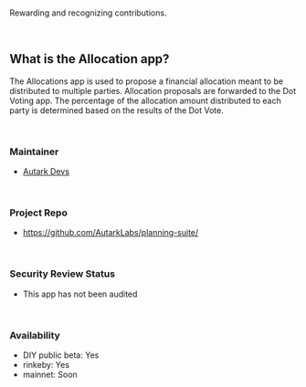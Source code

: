 <br>

Rewarding and recognizing contributions.

<br>

## What is the Allocation app?

The Allocations app is used to propose a financial allocation meant to be distributed to multiple parties. Allocation proposals are forwarded to the Dot Voting app. The percentage of the allocation amount distributed to each party is determined based on the results of the Dot Vote.

<br>

### Maintainer 
- [Autark Devs](https://github.com/AutarkLabs/planning-suite/issues)

<br>

### Project Repo 
- https://github.com/AutarkLabs/planning-suite/

<br>

### Security Review Status 
- This app has not been audited

<br>

### Availability 
- DIY public beta: Yes
- rinkeby: Yes
- mainnet: Soon 

<br>
